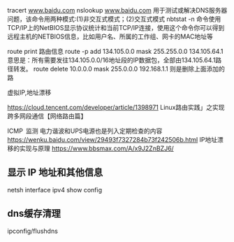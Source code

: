
tracert www.baidu.com
nslookup  www.baidu.com  用于测试或解决DNS服务器问题，该命令用两种模式:(1)非交互式模式；(2)交互式模式
nbtstat -n  命令使用TCP/IP上的NetBIOS显示协议统计和当前TCP/IP连接，使用这个命令你可以得到远程主机的NETBIOS信息，比如用户名、所属的工作组、网卡的MAC地址等

route print  路由信息
route -p add 134.105.0.0 mask 255.255.0.0 134.105.64.1  意思是：所有需要发往134.105.0.0/16地址段的IP数据包，全部由134.105.64.1路径转发。
route delete 10.0.0.0 mask 255.0.0.0 192.168.1.1 则是删除上面添加的路


虚拟IP,地址漂移

https://cloud.tencent.com/developer/article/1398971 Linux路由实践」之实现跨多网段通信【网络路由篇】

ICMP 监测 电力谐波和UPS电源也是列入定期检查的内容  https://wenku.baidu.com/view/29493f7327284b73f242506b.html
IP地址漂移的实现与原理   https://www.bbsmax.com/A/x9J2ZnBZJ6/


## 显示 IP 地址和其他信息
netsh interface ipv4 show config


##  dns缓存清理
ipconfig/flushdns